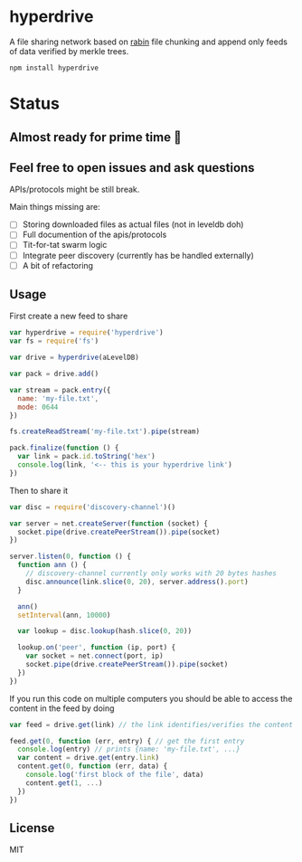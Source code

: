 # hyperdrive

A file sharing network based on [rabin](https://github.com/maxogden/rabin) file chunking and
append only feeds of data verified by merkle trees.

```
npm install hyperdrive
```

# Status

## Almost ready for prime time :rocket:
## Feel free to open issues and ask questions

APIs/protocols might be still break.

Main things missing are:

- [ ] Storing downloaded files as actual files (not in leveldb doh)
- [ ] Full documention of the apis/protocols
- [ ] Tit-for-tat swarm logic
- [ ] Integrate peer discovery (currently has be handled externally)
- [ ] A bit of refactoring

## Usage

First create a new feed to share

``` js
var hyperdrive = require('hyperdrive')
var fs = require('fs')

var drive = hyperdrive(aLevelDB)

var pack = drive.add()

var stream = pack.entry({
  name: 'my-file.txt',
  mode: 0644
})

fs.createReadStream('my-file.txt').pipe(stream)

pack.finalize(function () {
  var link = pack.id.toString('hex')
  console.log(link, '<-- this is your hyperdrive link')
})
```

Then to share it

``` js
var disc = require('discovery-channel')()

var server = net.createServer(function (socket) {
  socket.pipe(drive.createPeerStream()).pipe(socket)
})

server.listen(0, function () {
  function ann () {
    // discovery-channel currently only works with 20 bytes hashes
    disc.announce(link.slice(0, 20), server.address().port)
  }

  ann()
  setInterval(ann, 10000)

  var lookup = disc.lookup(hash.slice(0, 20))

  lookup.on('peer', function (ip, port) {
    var socket = net.connect(port, ip)
    socket.pipe(drive.createPeerStream()).pipe(socket)
  })
})
```

If you run this code on multiple computers you should be able to access
the content in the feed by doing

``` js
var feed = drive.get(link) // the link identifies/verifies the content

feed.get(0, function (err, entry) { // get the first entry
  console.log(entry) // prints {name: 'my-file.txt', ...}
  var content = drive.get(entry.link)
  content.get(0, function (err, data) {
    console.log('first block of the file', data)
    content.get(1, ...)
  })
})
```

## License

MIT
